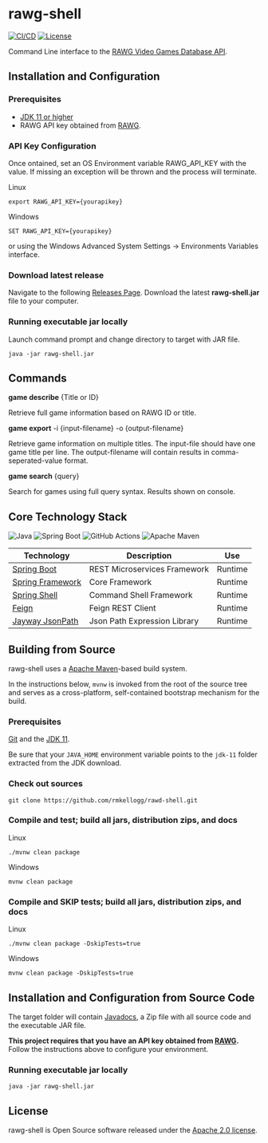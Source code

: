 # rawg-shell
[![CI/CD](https://github.com/rmkellogg/rawg-shell/actions/workflows/build.yml/badge.svg?branch=main)](https://github.com/rmkellogg/rawg-shell/actions/workflows/build.yml)
[![License](https://img.shields.io/badge/License-Apache_2.0-blue.svg)](https://opensource.org/licenses/Apache-2.0)

Command Line interface to the [RAWG Video Games Database API](https://rawg.io/apidocs).

## Installation and Configuration

### Prerequisites
* [JDK 11 or higher](https://www.oracle.com/technetwork/java/javase/downloads)
* RAWG API key obtained from [RAWG](https://rawg.io/apidocs).

### API Key Configuration

Once ontained, set an OS Environment variable RAWG_API_KEY with the value.  If missing an exception will be thrown and the process will terminate.

Linux
```
export RAWG_API_KEY={yourapikey}
```

Windows
```
SET RAWG_API_KEY={yourapikey}
```
or using the Windows Advanced System Settings -> Environments Variables interface.

### Download latest release

Navigate to the following [Releases Page](https://github.com/rmkellogg/rawg-shell/releases/latest).  Download the latest **rawg-shell.jar** file to your computer.

### Running executable jar locally

Launch command prompt and change directory to target with JAR file.

```
java -jar rawg-shell.jar
```

## Commands

**game describe** {Title or ID}

Retrieve full game information based on RAWG ID or title.

**game export** -i {input-filename} -o {output-filename}

Retrieve game information on multiple titles.  The input-file should have one game title per line.  The output-filename will contain results in comma-seperated-value format.

**game search** {query}

Search for games using full query syntax.  Results shown on console.

## Core Technology Stack

![Java](https://img.shields.io/badge/java-%23ED8B00.svg?style=flat-square&logo=java&logoColor=white)
![Spring Boot](https://img.shields.io/badge/Spring-6DB33F?style=flat-square&logo=spring&logoColor=white)
![GitHub Actions](https://img.shields.io/badge/github%20actions-%232671E5.svg?style=flat-square&logo=githubactions&logoColor=white)
![Apache Maven](https://img.shields.io/badge/Apache%20Maven-C71A36?style=flat-square&logo=Apache%20Maven&logoColor=white)

| Technology | Description | Use |
| -- | -- | -- |
| [Spring Boot](https://spring.io/projects/spring-boot) | REST Microservices Framework | Runtime |
| [Spring Framework](https://spring.io/projects/spring-framework) | Core Framework | Runtime |
| [Spring Shell](rawg-shell) | Command Shell Framework | Runtime |
| [Feign](https://github.com/OpenFeign/feign) | Feign REST Client | Runtime |
| [Jayway JsonPath](https://github.com/json-path/JsonPath) | Json Path Expression Library | Runtime |

## Building from Source

rawg-shell uses a [Apache Maven](https://maven.apache.org/)-based build system.

In the instructions below, `mvnw` is invoked from the root of the source tree and serves as
a cross-platform, self-contained bootstrap mechanism for the build.

### Prerequisites
[Git](https://help.github.com/set-up-git-redirect) and the [JDK 11](https://www.oracle.com/technetwork/java/javase/downloads).

Be sure that your `JAVA_HOME` environment variable points to the `jdk-11` folder extracted from the JDK download.

### Check out sources

```
git clone https://github.com/rmkellogg/rawd-shell.git
```

### Compile and test; build all jars, distribution zips, and docs

Linux
```
./mvnw clean package
```

Windows
```
mvnw clean package
```

### Compile and SKIP tests; build all jars, distribution zips, and docs

Linux
```
./mvnw clean package -DskipTests=true
```

Windows
```
mvnw clean package -DskipTests=true
```

## Installation and Configuration from Source Code

The target folder will contain [Javadocs](https://www.baeldung.com/javadoc), a Zip file with all source code and the executable JAR file.

**This project requires that you have an API key obtained from [RAWG](https://rawg.io/apidocs).** Follow the instructions above to configure your environment.

### Running executable jar locally

```
java -jar rawg-shell.jar
```

## License

rawg-shell is Open Source software released under the [Apache 2.0 license](https://www.apache.org/licenses/LICENSE-2.0.html).

